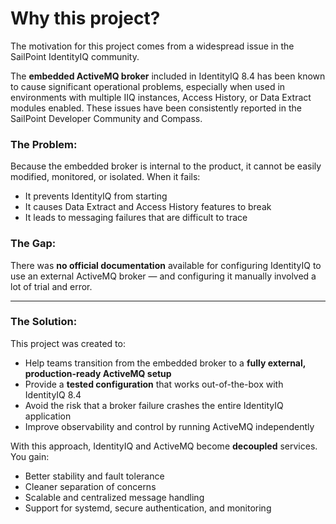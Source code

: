 
# Why this project?

The motivation for this project comes from a widespread issue in the SailPoint IdentityIQ community.

The **embedded ActiveMQ broker** included in IdentityIQ 8.4 has been known to cause significant operational problems, especially when used in environments with multiple IIQ instances, Access History, or Data Extract modules enabled. These issues have been consistently reported in the SailPoint Developer Community and Compass.

### The Problem:
Because the embedded broker is internal to the product, it cannot be easily modified, monitored, or isolated. When it fails:
- It prevents IdentityIQ from starting
- It causes Data Extract and Access History features to break
- It leads to messaging failures that are difficult to trace

### The Gap:
There was **no official documentation** available for configuring IdentityIQ to use an external ActiveMQ broker — and configuring it manually involved a lot of trial and error.

---

### The Solution:
This project was created to:
- Help teams transition from the embedded broker to a **fully external, production-ready ActiveMQ setup**
- Provide a **tested configuration** that works out-of-the-box with IdentityIQ 8.4
- Avoid the risk that a broker failure crashes the entire IdentityIQ application
- Improve observability and control by running ActiveMQ independently

With this approach, IdentityIQ and ActiveMQ become **decoupled** services. You gain:
- Better stability and fault tolerance
- Cleaner separation of concerns
- Scalable and centralized message handling
- Support for systemd, secure authentication, and monitoring
